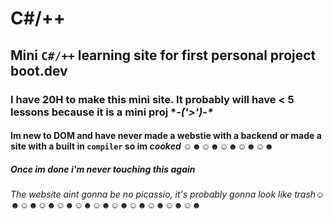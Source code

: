 # C#/++
## Mini ```C#/++``` learning site for first personal project boot.dev
### I have 20H to make this mini site. It probably will have < 5 lessons because it is a mini proj **-\('>')-\**
#### Im new to **DOM** and have never made a webstie with a backend or made a site with a built in ```compiler``` so im _cooked_ ☺☻☺☻☺☻☺☻☺☻
##### Once im done i'm never touching this again
###### The website aint gonna be no picassio, it's probably gonna look like trash☺☻☺☻☺☻☺☻☺☻☺☻☺☻☺☻☺☻☺☻☺☻
